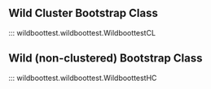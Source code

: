 
## Wild Cluster Bootstrap Class

::: wildboottest.wildboottest.WildboottestCL

## Wild (non-clustered) Bootstrap Class

::: wildboottest.wildboottest.WildboottestHC
